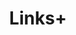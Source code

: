 ---
title: Links+
description: Links+ 让你在一个地方统一管理所有会议与网页链接，无论是视频会议、在线文档，还是常用网站，都能快速查找、即时访问，让你高效工作，轻松生活，不再错过任何重要时刻。
---